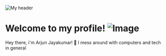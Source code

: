 ![My header](https://github.com/definitelyarjun/Definitelyarjun/assets/119649647/7271fa87-dd9b-4f3d-8d4d-96b75082cee8)
# **Welcome to my profile!** ![Image](https://github.com/user-attachments/assets/cd688f27-b024-4f40-bead-4b17b2c25714)

Hey there, i'm Arjun Jayakumar! 👋
I mess around with computers and tech in general

